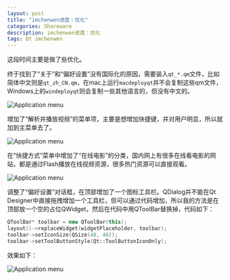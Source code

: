 ```yaml
---
layout: post
title: "imchenwen进度：优化"
categories: Shareware
description: imchenwen进度：优化
tags: Qt imchenwen
---
```


这段时间主要是做了些优化。

终于找到了“关于”和“偏好设置”没有国际化的原因，需要装入`qt_*.qm`文件，比如简体中文则是`qt_zh_CN.qm`，在mac上运行`macdeployqt`并不会复制这些qm文件，Windows上的`windeployqt`则会复制一些其他语言的，但没有中文的。

![Application menu](../../../media/2018-12-01/aboutmenu.png)

增加了“解析并播放视频”的菜单项，主要是想增加快捷键，并对用户明显，所以就加到主菜单去了。

![Application menu](../../../media/2018-12-01/playmenu.png)

在“快捷方式”菜单中增加了“在线电影”的分类，国内网上有很多在线看电影的网站，都是通过Flash播放在线视频资源，很多热门资源可以直接观看。

![Application menu](../../../media/2018-12-01/shortcut.png)

调整了“偏好设置”对话框，在顶部增加了一个图标工具栏。QDialog并不能在Qt Designer中直接拖拽增加一个工具栏，但可以通过代码增加，所以我的方法是在顶部放一个空的占位QWidget，然后在代码中用QToolBar替换掉，代码如下：

```cpp
QToolBar* toolbar = new QToolBar(this);
layout()->replaceWidget(widgetPlaceholder, toolbar);
toolbar->setIconSize(QSize(48, 48));
toolbar->setToolButtonStyle(Qt::ToolButtonIconOnly);
```

效果如下：

![Application menu](../../../media/2018-12-01/configuration.png)

